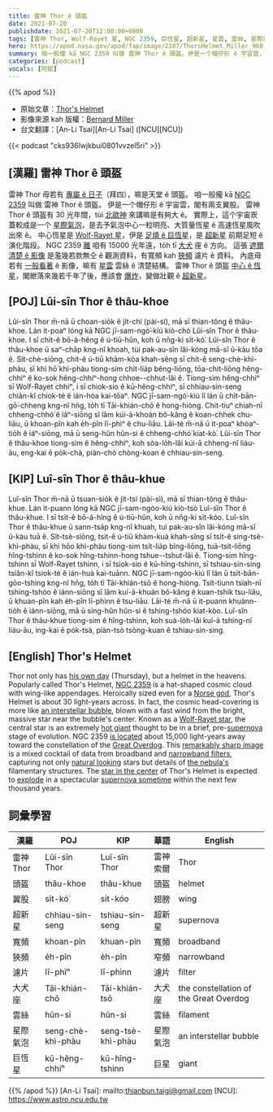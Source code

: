 ```yaml
---
title: 雷神 Thor ê 頭盔
date: 2021-07-20
publishdate: 2021-07-20T12:00:00+0800
tags: [雷神 Thor, Wolf-Rayet 星, NGC 2359, 巨恆星, 超新星, 星雲, 雲絲, 星際氣泡, 狹頻, 寬頻, 濾片, 頭盔]
hero: https://apod.nasa.gov/apod/fap/image/2107/ThorsHelmet_Miller_960.jpg
summary: 咱一般攏 kā NGC 2359 叫做 雷神 Thor ê 頭盔。伊是一个帽仔形 ê 宇宙雲，閣有兩支翅股。
categories: [podcast]
vocals: [阿錕]
---
```


{{% apod %}}

- 原始文章：[Thor's Helmet](https://apod.nasa.gov/apod/ap210720.html)
- 影像來源 kah 版權：[Bernard Miller](http://azstarman.net/About.htm)
- 台文翻譯：[An-Li Tsai][An-Li Tsai] ([NCU][NCU])

{{< podcast "cks936lwjkbui0801vvzel5ri" >}}

## [漢羅] 雷神 Thor ê 頭盔
雷神 Thor 毋若有 [專屬 ê 日子][his own day]（拜四），嘛是天堂 ê 頭盔。
咱一般攏 kā [NGC 2359][NGC 2359] 叫做 雷神 Thor ê 頭盔。
伊是一个帽仔形 ê 宇宙雲，閣有兩支翼股。
雷神 Thor ê 頭盔有 30 光年闊，tùi [北歐神][Norse god] 來講嘛是有夠大 ê。
實際上，這个宇宙崁蓋較成是一个 [星際氣泡][an interstellar bubble]，是去予氣泡中心一粒明亮、大質量恆星 ê 高速恆星風吹出來 ê。
中心恆星是 [Wolf-Rayet 星][Wolf-Rayet star]，伊是 [足燒 ê 巨恆星][hot giant]，是 [超新星][supernova] 前期足短 ê 演化階段。
NGC 2359 [離][is located] 咱有 15000 光年遠，to̍h tī [大犬][Great Overdog] 座 ê 方向。
這張 [遮爾清楚 ê 影像][remarkably sharp image] 是濫幾若款無仝 ê 觀測資料，有寬頻 kah [狹頻][narrowband filters] 濾片 ê 資料。
內底毋若有 [一般看著][natural looking] ê 影像，嘛有 [星雲][the nebula's] 雲絲 ê 清楚結構。
雷神 Thor ê 頭盔 [中心 ê 恆星][star in the center]，閣紲落來幾若千年了後，應該會 [爆炸][explode]，變做壯觀 ê [超新星][supernova sometime]。


## [POJ] Lûi-sîn Thor ê thâu-khoe
Lûi-sîn Thor m̄-nā ū choan-sio̍k ê ji̍t-chí (pài-sì), mā sī thian-tông ê thâu-khoe.
Lán it-poaⁿ lóng kā NGC jī-sam-ngó͘-kiú kiò-chò Lûi-sîn Thor ê thâu-khoe.
I sī chi̍t-ê bō-á-hêng ê ú-tiū-hûn, koh ū nn̄g-ki si̍t-kó͘.
Lûi-sîn Thor ê thâu-khoe ū saⁿ-cha̍p kng-nî khoah, tùi pak-au-sîn lâi-kóng mā-sī ū-kàu tōa ê.
Si̍t-chè-siōng, chit-ê ú-tiū khàm-kòa khah-sêng sī chi̍t-ê seng-chè-khì-phàu, sī khì hō͘ khì-phàu tiong-sim chi̍t-lia̍p bêng-liōng, tōa-chit-liōng hêng-chhiⁿ ê ko-sok hêng-chhiⁿ-hong chhoe--chhut-lâi ê.
Tiong-sim hêng-chhiⁿ sī Wolf-Rayet chhiⁿ, i sī chiok-sio ê kū-hêng-chhiⁿ, sī chhiau-sin-seng chiân-kî chiok-té ê ián-hòa kai-tōaⁿ.
NGC jī-sam-ngó͘-kiú lî lán ū chi̍t-bān-gō͘-chheng kng-nî hn̄g, to̍h tī Tāi-khián-chō ê hong-hiòng.
Chit-tiuⁿ chiah-nī chheng-chhó͘ ê iáⁿ-siōng sī lām kúi-ā-khoán bô-kâng ê koan-chhek chu-liāu, ū khoan-pîn kah e̍h-pîn lī-phìⁿ ê chu-liāu.
Lāi-té m̄-nā ū it-poaⁿ khòaⁿ-tio̍h ê iáⁿ-siōng, mā ū seng-hûn hûn-si ê chheng-chhó͘ kiat-kò͘.
Lûi-sîn Thor ê thâu-khoe tiong-sim ê hêng-chhiⁿ, koh sòa-lo̍h-lâi kúi-ā chheng-nî liáu-āu, eng-kai ē po̍k-chà, piàn-chò chòng-koan ê chhiau-sin-seng.

## [KIP] Luî-sîn Thor ê thâu-khue
Luî-sîn Thor m̄-nā ū tsuan-sio̍k ê ji̍t-tsí (pài-sì), mā sī thian-tông ê thâu-khue.
Lán it-puann lóng kā NGC jī-sam-ngóo-kiú kiò-tsò Luî-sîn Thor ê thâu-khue.
I sī tsi̍t-ê bō-á-hîng ê ú-tiū-hûn, koh ū nn̄g-ki si̍t-kóo.
Luî-sîn Thor ê thâu-khue ū sann-tsa̍p kng-nî khuah, tuì pak-au-sîn lâi-kóng mā-sī ū-kàu tuā ê.
Si̍t-tsè-siōng, tsit-ê ú-tiū khàm-kuà khah-sîng sī tsi̍t-ê sing-tsè-khì-phàu, sī khì hōo khì-phàu tiong-sim tsi̍t-lia̍p bîng-liōng, tuā-tsit-liōng hîng-tshinn ê ko-sok hîng-tshinn-hong tshue--tshut-lâi ê.
Tiong-sim hîng-tshinn sī Wolf-Rayet tshinn, i sī tsiok-sio ê kū-hîng-tshinn, sī tshiau-sin-sing tsiân-kî tsiok-té ê ián-huà kai-tuānn.
NGC jī-sam-ngóo-kiú lî lán ū tsi̍t-bān-gōo-tshing kng-nî hn̄g, to̍h tī Tāi-khián-tsō ê hong-hiòng.
Tsit-tiunn tsiah-nī tshing-tshóo ê iánn-siōng sī lām kuí-ā-khuán bô-kâng ê kuan-tshik tsu-liāu, ū khuan-pîn kah e̍h-pîn lī-phìnn ê tsu-liāu.
Lāi-té m̄-nā ū it-puann khuànn-tio̍h ê iánn-siōng, mā ū sing-hûn hûn-si ê tshing-tshóo kiat-kòo.
Luî-sîn Thor ê thâu-khue tiong-sim ê hîng-tshinn, koh suà-lo̍h-lâi kuí-ā tshing-nî liáu-āu, ing-kai ē po̍k-tsà, piàn-tsò tsòng-kuan ê tshiau-sin-sing.



## [English] Thor's Helmet
Thor not only has [his own day][his own day] (Thursday), but a helmet in the heavens.
Popularly called Thor's Helmet, [NGC 2359][NGC 2359] is a hat-shaped cosmic cloud with wing-like appendages.
Heroically sized even for a [Norse god][Norse god], Thor's Helmet is about 30 light-years across.
In fact, the cosmic head-covering is more like [an interstellar bubble][an interstellar bubble], blown with a fast wind from the bright, massive star near the bubble's center.
Known as a [Wolf-Rayet star][Wolf-Rayet star], the central star is an extremely [hot giant][hot giant] thought to be in a brief, pre-[supernova][supernova] stage of evolution.
NGC 2359 [is located][is located] about 15,000 light-years away toward the constellation of the [Great Overdog][Great Overdog].
This [remarkably sharp image][remarkably sharp image] is a mixed cocktail of data from broadband and [narrowband filters][narrowband filters], capturing not only [natural looking][natural looking] stars but details of [the nebula's][the nebula's] filamentary structures.
The [star in the center][star in the center] of Thor's Helmet is expected to [explode][explode] in a spectacular [supernova sometime][supernova sometime] within the next few thousand years.




## 詞彙學習

|漢羅|POJ|KIP|華語|English|
|-|-|-|-|-|
|雷神 Thor|Lûi-sîn Thor|Luî-sîn Thor|雷神索爾|Thor|
|頭盔|thâu-khoe|thâu-khue|頭盔|helmet|
|翼股|si̍t-kó͘|si̍t-kóo|翅膀|wing|
|超新星|chhiau-sin-seng|tshiau-sin-seng|超新星|supernova|
|寬頻|khoan-pîn|khuan-pîn|寬頻|broadband|
|狹頻|e̍h-pîn|e̍h-pîn|窄頻|narrowband|
|濾片|lī-phìⁿ|lī-phìnn|濾片|filter|
|大犬座|Tāi-khián-chō|Tāi-khián-tsō|大犬座|the constellation of the Great Overdog|
|雲絲|hûn-si|hûn-si|雲絲|filament|
|星際氣泡|seng-chè-khì-phàu|seng-tsè-khì-phàu|星際氣泡|an interstellar bubble|
|巨恆星|kū-hêng-chhiⁿ|kū-hîng-tshinn|巨星|giant|

{{% /apod %}}
[An-Li Tsai]: mailto:thianbun.taigi@gmail.com
[NCU]: https://www.astro.ncu.edu.tw


[his own day]:https://en.wikipedia.org/wiki/Thursday#Thor's_day
[NGC 2359]:https://en.wikipedia.org/wiki/NGC_2359
[Norse god]:https://en.wikipedia.org/wiki/Thor
[an interstellar bubble]:https://apod.nasa.gov/apod/ap180419.html
[Wolf-Rayet star]:https://astrobiology.nasa.gov/news/a-wolf-rayet-bubble-and-the-early-solar-system/
[hot giant]:https://apod.nasa.gov/apod/ap200308.html
[supernova]:https://apod.nasa.gov/apod/ap050910.html
[is located]:https://apod.nasa.gov/apod/ap100319.html
[Great Overdog]:https://webhome.phy.duke.edu/~hsg/134/poems/frost-canis-major.txt
[remarkably sharp image]:http://azstarman.net/CDK/NGC2359_SHO.htm
[narrowband filters]:https://astrobackyard.com/narrowband-imaging/
[natural looking]:https://images-na.ssl-images-amazon.com/images/I/81Nf3-uFj0L.__AC_SY445_SX342_QL70_FMwebp_.jpg
[the nebula's]:http://iopscience.iop.org/1538-3881/118/2/948
[star in the center]:https://en.wikipedia.org/wiki/WR_7
[explode]:https://youtu.be/i_PCaRn2xoE
[supernova sometime]:https://en.wikipedia.org/wiki/Wolf%E2%80%93Rayet_star#Supernovae
